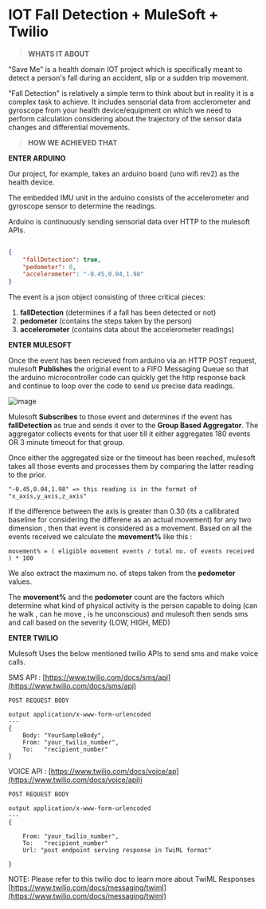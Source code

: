 # IOT Fall Detection + MuleSoft + Twilio

> **WHATS IT ABOUT**
> 

"Save Me" is a health domain IOT project which is specifically meant to detect a person's fall during an accident, slip or a sudden trip movement. 

"Fall Detection" is relatively a simple term to think about but in reality it is a complex task to achieve. It includes sensorial data from acclerometer and gyroscope from your health device/equipment on which we need to perform  calculation considering about the trajectory of the sensor data changes and differential movements.

> **HOW WE ACHIEVED THAT**
> 

**ENTER ARDUINO**

Our project, for example, takes an arduino board (uno wifi rev2) as the health device.

The embedded IMU unit in the arduino consists of the accelerometer and gyroscope sensor to determine the readings.

Arduino is continuously sending sensorial data over HTTP to the mulesoft APIs. 

```json
 
{
    "fallDetection": true,
    "pedometer": 0,
    "accelerometer": "-0.45,0.04,1.98"
}
```

The event is a json object consisting of three critical pieces:

1. **fallDetection** (determines if a fall has been detected or not)
2. **pedometer** (contains the steps taken by the person)
3. **accelerometer** (contains data about the accelerometer readings)

**ENTER MULESOFT**

Once the event has been recieved from arduino via an HTTP POST request, mulesoft **Publishes** the original event to a FIFO Messaging Queue so that the arduino microcontroller code can quickly get the http response back and continue to loop over the code to send us precise data readings.

![image](https://user-images.githubusercontent.com/49921179/139592377-9d27fa5e-57f2-4f96-b3a4-9f9bd01137fb.png)

Mulesoft **Subscribes** to those event and determines if the event has **fallDetection** as true and sends it over to the **Group Based Aggregator**. The aggregator collects events for that user till it either aggregates 180 events OR 3 minute timeout for that group. 

Once either the aggregated size or the timeout has been reached, mulesoft takes all those events and processes them by comparing the latter reading to the prior. 

```
"-0.45,0.04,1.98" => this reading is in the format of "x_axis,y_axis,z_axis"
```

If the difference between the axis is greater than 0.30 (its a callibrated baseline for considering the differene as an actual movement) for any two dimension , then that event is considered as a movement. Based on all the events received we calculate the **movement%** like this :

```
movement% = ( eligible movement events / total no. of events received ) * 100
```

We also extract the maximum no. of steps taken from the **pedometer** values. 

The **movement%** and the **pedometer** count are the factors which determine what kind of physical activity is the person capable to doing (can he walk , can he move , is he unconscious) and mulesoft then sends sms and call based on the severity (LOW, HIGH, MED)

**ENTER TWILIO**

Mulesoft Uses the below mentioned twilio APIs to send sms and make voice calls.

SMS API : [https://www.twilio.com/docs/sms/api](https://www.twilio.com/docs/sms/api)

```
POST REQUEST BODY

output application/x-www-form-urlencoded
---
{
	Body: "YourSampleBody",
	From: "your_twilio_number",
	To:   "recipient_number"
}
```

VOICE API : [https://www.twilio.com/docs/voice/ap](https://www.twilio.com/docs/voice/api)i

```
POST REQUEST BODY

output application/x-www-form-urlencoded
---
{

	From: "your_twilio_number",
	To:   "recipient_number"
	Url: "post endpoint serving response in TwiML format"
											  
}
```

NOTE:  Please refer to this twilio doc to learn more about TwiML Responses [https://www.twilio.com/docs/messaging/twiml](https://www.twilio.com/docs/messaging/twiml)
